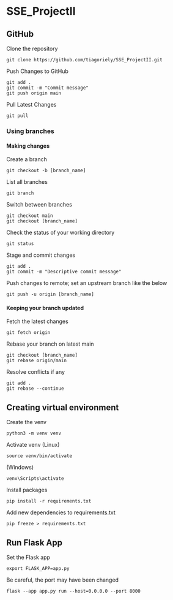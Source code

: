 # SSE_ProjectII

## GitHub
Clone the repository
```
git clone https://github.com/tiagoriely/SSE_ProjectII.git
```
Push Changes to GitHub
```
git add .
git commit -m "Commit message"
git push origin main
```

Pull Latest Changes
```
git pull
```

### Using branches
#### Making changes
Create a branch
```
git checkout -b [branch_name]
```

List all branches
```
git branch
```

Switch between branches
```
git checkout main
git checkout [branch_name]
```

Check the status of your working directory
```
git status
```

Stage and commit changes
```
git add .
git commit -m "Descriptive commit message"
```

Push changes to remote; set an upstream branch like the below
```
git push -u origin [branch_name]
```

#### Keeping your branch updated
Fetch the latest changes
```
git fetch origin
```

Rebase your branch on latest main
```
git checkout [branch_name]
git rebase origin/main
```

Resolve conflicts if any
```
git add .
git rebase --continue
```

## Creating virtual environment
Create the venv
```
python3 -m venv venv
```

Activate venv
(Linux)
```
source venv/bin/activate
```
(Windows)
```
venv\Scripts\activate
```

Install packages
```
pip install -r requirements.txt
```

Add new dependencies to requirements.txt
```
pip freeze > requirements.txt
```

## Run Flask App
Set the Flask app
```
export FLASK_APP=app.py
```

Be careful, the port may have been changed
```
flask --app app.py run --host=0.0.0.0 --port 8000
```

